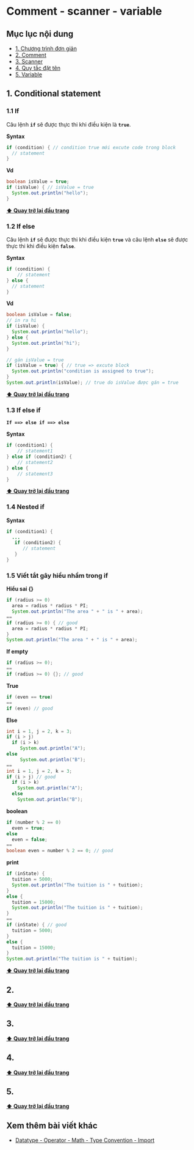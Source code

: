 # Comment - scanner - variable

## Mục lục nội dung

- [1. Chương trình đơn giản](#1-chương-trình-đơn-giản)
- [2. Comment](#2-comment)
- [3. Scanner](#3-scanner)
- [4. Quy tắc đặt tên](#4-quy-tắc-đặt-tên)
- [5. Variable](#5-variable)

## 1. Conditional statement

### 1.1 If

Câu lệnh **`if`** sẽ được thực thi khi điều kiện là **`true`**.

**Syntax**

```java
if (condition) { // condition true mới excute code trong block
  // statement
}
```

**Vd**

```java
boolean isValue = true;
if (isValue) { // isValue = true
  System.out.println("hello");
}
```

**[⬆ Quay trở lại đầu trang](#mục-lục-nội-dung)**

### 1.2 If else

Câu lệnh **`if`** sẽ được thực thi khi điều kiện **`true`** và câu lệnh **`else`** sẽ được thực thi khi điều kiện **`false`**.

**Syntax**

```java
if (condition) {
    // statement
} else {
  // statement
}
```

**Vd**

```java
boolean isValue = false;
// in ra hi
if (isValue) {
  System.out.println("hello");
} else {
  System.out.println("hi");
}

// gán isValue = true 
if (isValue = true) { // true => excute block
  System.out.println("condition is assigned to true");
}
System.out.println(isValue); // true do isValue được gán = true
```

**[⬆ Quay trở lại đầu trang](#mục-lục-nội-dung)**

### 1.3 If else if

**`If ==> else if ==> else`**

**Syntax**

```java
if (condition1) {
    // statement1
} else if (condition2) {
    // statement2
} else {
    // statement3
}
```

**[⬆ Quay trở lại đầu trang](#mục-lục-nội-dung)**

### 1.4 Nested if

**Syntax**

```java
if (condition1) {
  ...
   if (condition2) {
      // statement
   }
}
```

### 1.5 Viết tắt gây hiểu nhầm trong if

**Hiểu sai {}**

```java
if (radius >= 0)
  area = radius * radius * PI;
  System.out.println("The area " + " is " + area);
==
if (radius >= 0) { // good
  area = radius * radius * PI;
}
System.out.println("The area " + " is " + area);
```

**If empty**

```java
if (radius >= 0); 
== 
if (radius >= 0) {}; // good
```

**True**

```java
if (even == true)
==
if (even) // good
```

**Else**

```java
int i = 1, j = 2, k = 3;
if (i > j)
  if (i > k)
     System.out.println("A");
else 
     System.out.println("B");
==
int i = 1, j = 2, k = 3;
if (i > j) // good
  if (i > k)
    System.out.println("A");
  else 
    System.out.println("B");
```

**boolean**

```java
if (number % 2 == 0)
  even = true;
else
  even = false;
==
boolean even = number % 2 == 0; // good
```

**print**

```java
if (inState) {
  tuition = 5000;
  System.out.println("The tuition is " + tuition);
}
else {
  tuition = 15000;
  System.out.println("The tuition is " + tuition);
}
==
if (inState) { // good
  tuition = 5000;
}
else {
  tuition = 15000;
}
System.out.println("The tuition is " + tuition); 
```

**[⬆ Quay trở lại đầu trang](#mục-lục-nội-dung)**

## 2. 

**[⬆ Quay trở lại đầu trang](#mục-lục-nội-dung)**

## 3. 

**[⬆ Quay trở lại đầu trang](#mục-lục-nội-dung)**

## 4. 

**[⬆ Quay trở lại đầu trang](#mục-lục-nội-dung)**

## 5. 

**[⬆ Quay trở lại đầu trang](#mục-lục-nội-dung)**

## Xem thêm bài viết khác

- [Datatype - Operator - Math - Type Convention - Import](day2.md)
